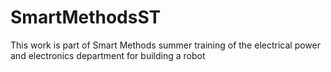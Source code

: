 # SmartMethodsST
This work is part of Smart Methods summer training of the electrical power and electronics department for building a robot 
